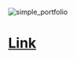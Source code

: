 ![simple_portfolio](https://user-images.githubusercontent.com/60568083/161209767-15f5b682-4c7e-4d87-bc41-6abc959cd387.gif)

 # [Link](git@github.com:Sudeena23/sudeena23.github.io.git)
